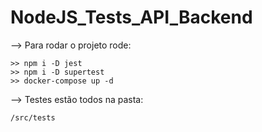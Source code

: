 # NodeJS_Tests_API_Backend

--> Para rodar o projeto rode:
```
>> npm i -D jest
>> npm i -D supertest
>> docker-compose up -d
```

--> Testes estão todos na pasta: 
```
/src/tests
```